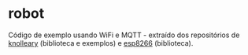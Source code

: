 # robot
Código de exemplo usando WiFi e MQTT - extraído dos repositórios de
[knolleary](https://github.com/knolleary/pubsubclient) (biblioteca e exemplos) e
[esp8266](https://github.com/esp8266/Arduino) (biblioteca).
